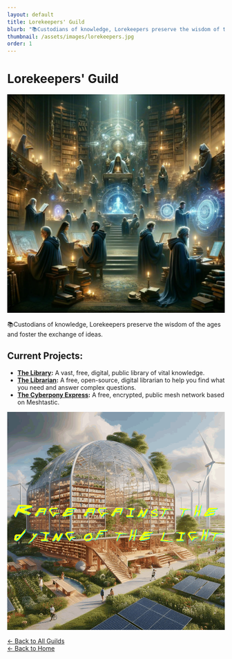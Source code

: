 ```yaml
---
layout: default
title: Lorekeepers' Guild
blurb: "📚Custodians of knowledge, Lorekeepers preserve the wisdom of the ages and foster the exchange of ideas."
thumbnail: /assets/images/lorekeepers.jpg
order: 1
---
```


# Lorekeepers' Guild

<img src="/assets/images/lorekeepers.jpg" class="photo">

📚Custodians of knowledge, Lorekeepers preserve the wisdom of the ages and foster the exchange of ideas.

## Current Projects:

- **[The Library](/guilds/lorekeepers/library):** A vast, free, digital, public library of vital knowledge.  
- **[The Librarian](/guilds/lorekeepers/librarian):** A free, open-source, digital librarian to help you find what you need and answer complex questions.  
- **[The Cyberpony Express](/guilds/lorekeepers/cyberpony-express):** A free, encrypted, public mesh network based on Meshtastic.  

<img src="/assets/images/library-rage.gif" alt="Rage against the dying of the light" class="photo">

[← Back to All Guilds](/guilds/)  
[← Back to Home](/)
